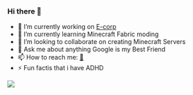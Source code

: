 ### Hi there 👋
 - 🔭 I’m currently working on [E-corp](http://k3nw4y.ml)
 - 🌱 I’m currently learning Minecraft Fabric moding
 - 👯 I’m looking to collaborate on creating Minecraft Servers
 - 💬 Ask me about anything Google is my Best Friend
 - 📫 How to reach me: [:email:](mailto:k3nw4y@k3nw4y.ml)
 - ⚡ Fun factis that i have ADHD
 
 ![](https://komarev.com/ghpvc/?username=your-github-username)

<!--
**k3nw4y/k3nw4y** is a ✨ _special_ ✨ repository because its `README.md` (this file) appears on your GitHub profile.

Here are some ideas to get you started:

- 🔭 I’m currently working on ...
- 🌱 I’m currently learning ...
- 👯 I’m looking to collaborate on ...
- 🤔 I’m looking for help with ...
- 💬 Ask me about ...
- 📫 How to reach me: ...
- 😄 Pronouns: ...
- ⚡ Fun fact: ...
-->
